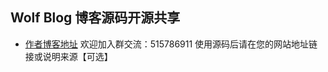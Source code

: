 ## Wolf Blog 博客源码开源共享

+ [作者博客地址](http://diao.info) 
欢迎加入群交流：515786911 
使用源码后请在您的网站地址链接或说明来源【可选】





